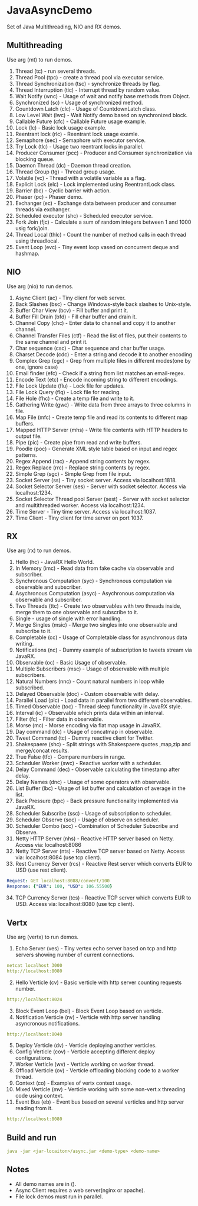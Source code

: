 # JavaAsyncDemo

Set of Java Multithreading, NIO and RX demos.

## Multithreading

Use arg (mt) to run demos.

1. Thread (tc) - run several threads.
2. Thread Pool (tpc) - create a thread pool via executor service. 
3. Thread Synchronization (tsc) - synchronize threads by flag.
4. Thread Interruption (tic) - Interrupt thread by random value.
5. Wait Notify (wnc) - Usage of wait and notify base methods from Object.
6. Synchronized (sc) - Usage of synchronized method.
7. Countdown Latch (clc) - Usage of CountdownLatch class.
8. Low Level Wait (lwc) - Wait Notify demo based on synchronized block.
9. Callable Future (cfc) - Callable Future usage example.
10. Lock (lc) - Basic lock usage example.
11. Reentrant lock (rlc) - Reentrant lock usage examle.
12. Semaphore (sec) - Semaphore with  executor service.
13. Try Lock (tlc) - Usage two reentrant locks in parallel.
14. Producer Consumer (pcc) - Producer and Consumer synchronization via blocking queue.
15. Daemon Thread (dc) - Daemon thread creation.
16. Thread Group (tg) - Thread group usage.
17. Volatile (vc) - Thread with a volatile variable as a flag.
18. Explicit Lock (elc) - Lock implemented using ReentrantLock class.
19. Barrier (bc) - Cyclic barrier with action.
20. Phaser (pc) - Phaser demo.
21. Exchanger (ec) - Exchange data between producer and consumer threads via exchanger.
22. Scheduled executor (shc) - Scheduled executor service.
23. Fork Join (fjc) - Calculate a sum of random integers between 1 and 1000 usig fork/join.
24. Thread Local (thlc) - Count the number of method calls in each thread using threadlocal.
25. Event Loop (evc) - Tiny event loop vased on concurrent deque and hashmap.
## NIO

Use arg (nio) to run demos.

1. Async Client (ac) - Tiny client for web server.
2. Back Slashes (bsc) - Change Windows-style back slashes to Unix-style. 
3. Buffer Char View (bcv) - Fill buffer and print it.
4. Buffer Fill Drain (bfd) - Fill char buffer and drain it.
5. Channel Copy (chc) - Enter data to channel and copy it to another channel.
6. Channel Transfer Files (ctf) - Read the list of files, put their contents to the same channel and print it.
7. Char sequence (csc) - Char sequence and char buffer usage.
8. Charset Decode (cdc) - Enter a string and decode it to another encoding
9. Complex Grep (cgc) - Grep from multiple files in different modes(one by one, ignore case)
10. Email finder (efc) - Check if a string from list matches an email-regex.
11. Encode Text (etc) - Encode incoming string to different encodings.
12. File Lock Update (flu) - Lock file for updates.
13. File Lock Query (flq) - Lock file for reading.
14. File Hole (fhc) - Create a temp file and write to it.
15. Gathering Write (gwc) - Write data from three arrays to three columns in file.
16. Map File (mfc) - Create temp file and read its contents to different map buffers.
17. Mapped HTTP Server (mhs) - Write file contents with HTTP headers to output file.
18. Pipe (pic) - Create pipe from read and write buffers.
19. Poodle (poc) - Generate XML style table based on input and regex patterns.
20. Regex Append (rac) - Append string contents by regex.
21. Regex Replace (rrc) - Replace string contents by regex.
22. Simple Grep (sgc)  - Simple Grep from file input.
23. Socket Server (ss) - Tiny socket server. Access via localhost:1818.
24. Socket Selector Server (ses) - Server with socket selector. Access via localhost:1234.
25. Socket Selector Thread pool Server (sest) - Server with socket selector and multithreaded worker.
 Access via localhost:1234.
26. Time Server - Tiny time server. Access via localhost:1037.
27. Time Client - Tiny client for time server on port 1037.

## RX

Use arg (rx) to run demos.

1. Hello (hc) - JavaRX Hello World.
2. In Memory (imc) - Read data from fake cache via observable and subscriber.
3. Synchronous Computation (syc) - Synchronous computation via observable and subscriber.
4. Asychronous Computation (asyc) - Asychronous computation via observable and subscriber.
5. Two Threads (ttc) - Create two observables with two threads inside,
merge them to one observable and subscribe to it.
6. Single - usage of single with error handling.
7. Merge Singles (msic) - Merge two singles into one observable and subscribe to it. 
8. Completable (cc) - Usage of Completable class for asynchronous data writing.
9. Notifications (nc) - Dummy example of subscription to tweets stream via JavaRX.
10. Observable (oc) - Basic Usage of observable.
11. Multiple Subscribers (msc) - Usage of observable with multiple subscribers.
12. Natural Numbers (nnc) - Count natural numbers in loop while subscribed.
13. Delayed Observable (doc) - Custom observable with delay.
14. Parallel Load (plc) - Load data in parallel from two different observables.
15. Timed Observable (toc) - Thread sleep functionality in JavaRX style.
16. Interval (ic) - Observable which prints data within an interval.
17. Filter (fc) - Filter data in observable.
18. Morse (mc) - Morse encoding via flat map usage in JavaRX.
19. Day command (dc) - Usage of concatmap in observable.
20. Tweet Command (tc) - Dummy reactive client for Twitter.
21. Shakespaere (shc) - Split strings with Shakespaere quotes ,map,zip and merge/concat results.
22. True False (tfc) - Compare numbers in range.
23. Scheduler Worker (swc) - Reactive worker with a scheduler.
24. Delay Command (dec) - Observable calculating the timestamp after delay.
25. Delay Names (dnc) - Usage of some operators with observable.
26. List Buffer (lbc) - Usage of list buffer and calculation of average in the list.
27. Back Pressure (bpc) - Back pressure functionality implemented via JavaRX.
28. Scheduler Subscribe (ssc) - Usage of  subscription to scheduler.
29. Scheduler Observe (soc) - Usage of observe on scheduler.
30. Scheduler Combo (scc) - Combination of  Scheduler Subscribe and Observe.
31. Netty HTTP Server (nhs) - Reactive HTTP server based on Netty. Access via: localhost:8086
32. Netty TCP Server (nts) -  Reactive TCP server based on Netty. Access via: localhost:8084 (use tcp client).
33. Rest Currency Server (rcs) - Reactive Rest server which converts EUR to USD (use rest client).
```yaml
Request: GET localhost:8088/convert/100
Response: {"EUR": 100, "USD": 106.55500}
```
34. TCP Currency Server (tcs) - Reactive TCP server which converts EUR to USD. Access via: localhost:8080 (use tcp client).

## Vertx

Use arg (vertx) to run demos.

1. Echo Server (ves) - Tiny vertex echo server based on tcp and http servers showing number of current connections.
```yaml
netcat localhost 3000
http://localhost:8080
```
2. Hello Verticle (cv) - Basic verticle with http server counting requests number.
```yaml
http://localhost:8024
```
3. Block Event Loop (bel) - Block Event Loop based on verticle.
4. Notification Verticle (nv) - Verticle with http server handling asyncronous notifications.
```yaml
http://localhost:8040
```
5. Deploy Verticle (dv) - Verticle deploying another verticles.
6. Config Verticle (cov) - Verticle accepting different deploy configurations.
7. Worker Verticle (wv) - Verticle working on worker thread.
8. Offload Verticle (ov) - Verticle offloading blocking code to a worker thread.
9. Context (co) - Examples of vertx context usage.
10. Mixed Verticle (mv) - Verticle working with some non-vert.x threading code using context.
11. Event Bus (eb) - Event bus based on several verticles and http server reading from it.
```yaml
http://localhost:8080
```
## Build and run
````yaml
java -jar <jar-locaiton>/async.jar <demo-type> <demo-name>
````

## Notes

- All demo names are in ().
- Async Client requires a web server(nginx or apache).
- File lock demos must run in parallel.
